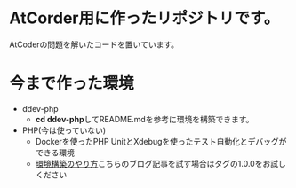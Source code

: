 # AtCorder用に作ったリポジトリです。
AtCoderの問題を解いたコードを置いています。

# 今まで作った環境
- ddev-php
    - **cd ddev-php**してREADME.mdを参考に環境を構築できます。
- PHP(今は使っていない)
    - Dockerを使ったPHP UnitとXdebugを使ったテスト自動化とデバッグができる環境
    - [環境構築のやり方](https://qiita.com/yami-yami/items/dde58544c954e00b5c3c)こちらのブログ記事を試す場合はタグの1.0.0をお試しください

